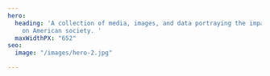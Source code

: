 ```yaml
---
hero:
  heading: 'A collection of media, images, and data portraying the impact of race
    on American society. '
  maxWidthPX: "652"
seo:
  image: "/images/hero-2.jpg"

---
```

